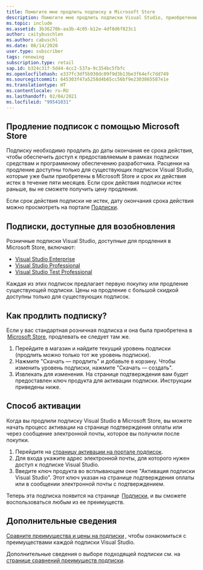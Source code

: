 ```yaml
---
title: Помогите мне продлить подписку в Microsoft Store
description: Помогите мне продлить подписки Visual Studio, приобретенные через Microsoft Store.
ms.topic: include
ms.assetid: 3b36270b-aa3b-4c05-b12e-4df8d6f823c1
author: caitybuschlen
ms.author: cabuschl
ms.date: 08/14/2020
user.type: subscriber
tags: renewing
subscription.type: retail
sap.id: b324c31f-5d44-4cc2-537a-9c354bc5fbfc
ms.openlocfilehash: e337fc3df5b930dc09f9d3b13be3f64efc7dd749
ms.sourcegitcommit: 645303f47a5258d4b65cc56bf9e2303865587e1e
ms.translationtype: HT
ms.contentlocale: ru-RU
ms.lasthandoff: 02/04/2021
ms.locfileid: "99541031"
---
```

## <a name="renewing-subscriptions-through-microsoft-store"></a>Продление подписок с помощью Microsoft Store 

Подписку необходимо продлить до даты окончания ее срока действия, чтобы обеспечить доступ к предоставляемым в рамках подписки средствам и программному обеспечению разработчика. Расценки на продление доступны только для существующих подписок Visual Studio, которые уже были приобретены в Microsoft Store и срок их действия истек в течение пяти месяцев. Если срок действия подписки истек раньше, вы не сможете получить цену продления. 

Если срок действия подписки не истек, дату окончания срока действия можно просмотреть на портале [Подписки](https://my.visualstudio.com/subscriptions). 

## <a name="subscriptions-available-for-renewal"></a>Подписки, доступные для возобновления

Розничные подписки Visual Studio, доступные для продления в Microsoft Store, включают: 

* [Visual Studio Enterprise](https://www.microsoft.com/en-us/p/visual-studio-enterprise-subscription/DG7GMGF0DST4/0003?rtc=1&activetab=pivot:overviewtab) 
* [Visual Studio Professional](https://www.microsoft.com/p/visual-studio-professional-subscription/dg7gmgf0dst3?activetab=pivot%3aoverviewtab) 
* [Visual Studio Test Professional](https://www.microsoft.com/p/visual-studio-test-professional-subscription/dg7gmgf0dst6?activetab=pivot%3aoverviewtab) 

Каждая из этих подписок предлагает первую покупку или продление существующей подписки. Цены на продление с большой скидкой доступны только для существующих подписок.  

## <a name="how-to-renew"></a>Как продлить подписку? 

Если у вас стандартная розничная подписка и она была приобретена в  [Microsoft Store](https://www.microsoft.com/store), продлевать ее следует там же.  

1. Перейдите в магазин и найдите текущий уровень подписки (продлить можно только тот же уровень подписки). 
1. Нажмите "Скачать — продлить" и добавьте в корзину. Чтобы изменить уровень подписки, нажмите "Скачать — создать".  
1. Извлекать для изменения. На странице подтверждения вам будет предоставлен ключ продукта для активации подписки. Инструкции приведены ниже. 

## <a name="how-to-activate"></a>Способ активации  

Когда вы продлили подписку Visual Studio в Microsoft Store, вы можете начать процесс активации на странице подтверждения оплаты или через сообщение электронной почты, которое вы получили после покупки. 

1. Перейдите на [страницу активации на портале подписок](https://my.visualstudio.com/subscriptions/activate). 
1. Для входа укажите адрес электронной почты, для которого нужен доступ к подписке Visual Studio. 
1. Введите ключ продукта во всплывающем окне "Активация подписки Visual Studio". Этот ключ указан на странице подтверждения оплаты или в сообщении электронной почты с подтверждением. 

Теперь эта подписка появится на странице  [Подписки](https://my.visualstudio.com/subscriptions), и вы сможете воспользоваться любым из ее преимуществ. 

## <a name="more-information"></a>Дополнительные сведения 

[Сравните преимущества и цены на подписки](https://visualstudio.microsoft.com/vs/pricing/) , чтобы ознакомиться с преимуществами каждой подписки Visual Studio. 

Дополнительные сведения о выборе подходящей подписки см. на [ странице сравнений преимуществ подписки](https://visualstudio.microsoft.com/vs/benefits/).